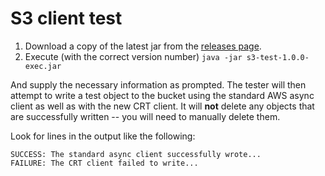 # S3 client test

1. Download a copy of the latest jar from the [releases page](https://github.com/pwinckles/s3-test/releases).
2. Execute (with the correct version number) `java -jar s3-test-1.0.0-exec.jar`

And supply the necessary information as prompted. The tester will then attempt to write a test object to the bucket
using the standard AWS async client as well as with the new CRT client. It will **not** delete any objects that are
successfully written -- you will need to manually delete them.

Look for lines in the output like the following:

```
SUCCESS: The standard async client successfully wrote...
FAILURE: The CRT client failed to write... 
```